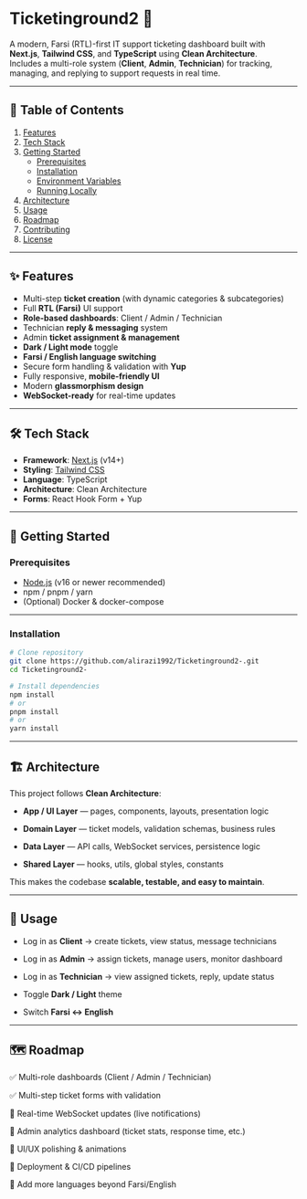 # Ticketinground2 🎫

A modern, Farsi (RTL)-first IT support ticketing dashboard built with **Next.js**, **Tailwind CSS**, and **TypeScript** using **Clean Architecture**.  
Includes a multi-role system (**Client**, **Admin**, **Technician**) for tracking, managing, and replying to support requests in real time.

---

## 📑 Table of Contents

1. [Features](#-features)  
2. [Tech Stack](#-tech-stack)  
3. [Getting Started](#-getting-started)  
   - [Prerequisites](#prerequisites)  
   - [Installation](#installation)  
   - [Environment Variables](#environment-variables)  
   - [Running Locally](#running-locally)  
4. [Architecture](#-architecture)  
5. [Usage](#-usage)  
6. [Roadmap](#-roadmap)  
7. [Contributing](#-contributing)  
8. [License](#-license)  

---

## ✨ Features

- Multi-step **ticket creation** (with dynamic categories & subcategories)  
- Full **RTL (Farsi)** UI support  
- **Role-based dashboards**: Client / Admin / Technician  
- Technician **reply & messaging** system  
- Admin **ticket assignment & management**  
- **Dark / Light mode** toggle  
- **Farsi / English language switching**  
- Secure form handling & validation with **Yup**  
- Fully responsive, **mobile-friendly UI**  
- Modern **glassmorphism design**  
- **WebSocket-ready** for real-time updates  

---

## 🛠 Tech Stack

- **Framework**: [Next.js](https://nextjs.org/) (v14+)  
- **Styling**: [Tailwind CSS](https://tailwindcss.com/)  
- **Language**: TypeScript  
- **Architecture**: Clean Architecture  
- **Forms**: React Hook Form + Yup  

---

## 🚀 Getting Started

### Prerequisites

- [Node.js](https://nodejs.org/) (v16 or newer recommended)  
- npm / pnpm / yarn  
- (Optional) Docker & docker-compose  

---

### Installation

```bash
# Clone repository
git clone https://github.com/alirazi1992/Ticketinground2-.git
cd Ticketinground2-

# Install dependencies
npm install
# or
pnpm install
# or
yarn install
```
---

## 🏗 Architecture

This project follows **Clean Architecture**:

- **App / UI Layer** — pages, components, layouts, presentation logic

- **Domain Layer** — ticket models, validation schemas, business rules

- **Data Layer** — API calls, WebSocket services, persistence logic

- **Shared Layer** — hooks, utils, global styles, constants

This makes the codebase **scalable, testable, and easy to maintain**.

---

## 📌 Usage

- Log in as **Client** → create tickets, view status, message technicians

- Log in as **Admin** → assign tickets, manage users, monitor dashboard

- Log in as **Technician** → view assigned tickets, reply, update status

- Toggle **Dark / Light** theme

- Switch **Farsi ↔ English**

---

## 🗺 Roadmap

✅ Multi-role dashboards (Client / Admin / Technician)

✅ Multi-step ticket forms with validation

🔲 Real-time WebSocket updates (live notifications)

🔲 Admin analytics dashboard (ticket stats, response time, etc.)

🔲 UI/UX polishing & animations

🔲 Deployment & CI/CD pipelines

🔲 Add more languages beyond Farsi/English
